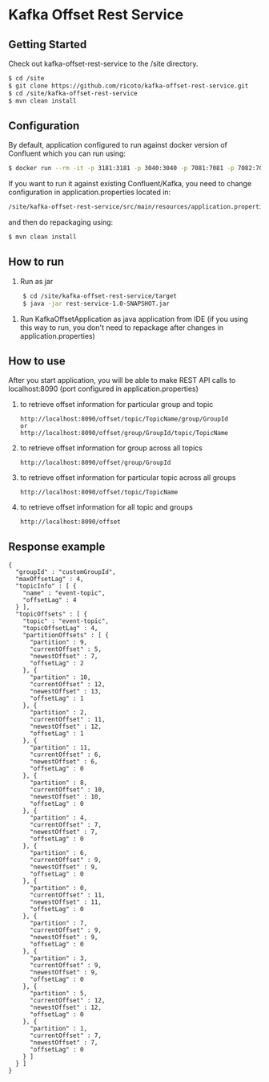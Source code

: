 # Kafka Offset Rest Service

## Getting Started
Check out kafka-offset-rest-service to the /site directory.

```sh
$ cd /site
$ git clone https://github.com/ricoto/kafka-offset-rest-service.git
$ cd /site/kafka-offset-rest-service 
$ mvn clean install
```

## Configuration
By default, application configured to run against docker version of Confluent which you can run using:
```sh
$ docker run --rm -it -p 3181:3181 -p 3040:3040 -p 7081:7081 -p 7082:7082 -p 7083:7083 -p 7092:7092 -e ZK_PORT=3181 -e WEB_PORT=3040 -e REGISTRY_PORT=8081 -e REST_PORT=7082 -e CONNECT_PORT=7083 -e BROKER_PORT=7092 -e ADV_HOST=127.0.0.1 landoop/fast-data-dev
```  
If you want to run it against existing Confluent/Kafka, you need to change configuration in application.properties located in:
```sh
/site/kafka-offset-rest-service/src/main/resources/application.properties
```
and then do repackaging using:
```sh
$ mvn clean install
```    
## How to run 

1. Run as jar
```sh
    $ cd /site/kafka-offset-rest-service/target
    $ java -jar rest-service-1.0-SNAPSHOT.jar
```
1. Run KafkaOffsetApplication as java application from IDE (if you using this way to run, you don't need to repackage after changes in application.properties)

## How to use 

After you start application, you will be able to make REST API calls to localhost:8090 (port configured in application.properties)

1. to retrieve offset information for particular group and topic 

    ```
    http://localhost:8090/offset/topic/TopicName/group/GroupId
    or
    http://localhost:8090/offset/group/GroupId/topic/TopicName
    ```

1. to retrieve offset information for group across all topics 

    ```
    http://localhost:8090/offset/group/GroupId
    ```
1. to retrieve offset information for particular topic across all groups

    ```
    http://localhost:8090/offset/topic/TopicName
    ```
1. to retrieve offset information for all topic and groups 

    ```
    http://localhost:8090/offset
    ```
 

## Response example


```
{
  "groupId" : "customGroupId",
  "maxOffsetLag" : 4,
  "topicInfo" : [ {
    "name" : "event-topic",
    "offsetLag" : 4
  } ],
  "topicOffsets" : [ {
    "topic" : "event-topic",
    "topicOffsetLag" : 4,
    "partitionOffsets" : [ {
      "partition" : 9,
      "currentOffset" : 5,
      "newestOffset" : 7,
      "offsetLag" : 2
    }, {
      "partition" : 10,
      "currentOffset" : 12,
      "newestOffset" : 13,
      "offsetLag" : 1
    }, {
      "partition" : 2,
      "currentOffset" : 11,
      "newestOffset" : 12,
      "offsetLag" : 1
    }, {
      "partition" : 11,
      "currentOffset" : 6,
      "newestOffset" : 6,
      "offsetLag" : 0
    }, {
      "partition" : 8,
      "currentOffset" : 10,
      "newestOffset" : 10,
      "offsetLag" : 0
    }, {
      "partition" : 4,
      "currentOffset" : 7,
      "newestOffset" : 7,
      "offsetLag" : 0
    }, {
      "partition" : 6,
      "currentOffset" : 9,
      "newestOffset" : 9,
      "offsetLag" : 0
    }, {
      "partition" : 0,
      "currentOffset" : 11,
      "newestOffset" : 11,
      "offsetLag" : 0
    }, {
      "partition" : 7,
      "currentOffset" : 9,
      "newestOffset" : 9,
      "offsetLag" : 0
    }, {
      "partition" : 3,
      "currentOffset" : 9,
      "newestOffset" : 9,
      "offsetLag" : 0
    }, {
      "partition" : 5,
      "currentOffset" : 12,
      "newestOffset" : 12,
      "offsetLag" : 0
    }, {
      "partition" : 1,
      "currentOffset" : 7,
      "newestOffset" : 7,
      "offsetLag" : 0
    } ]
  } ]
}

```
